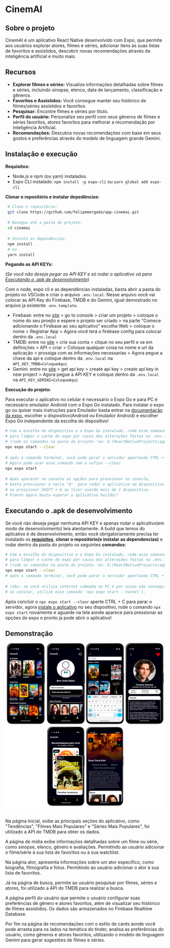 # CinemAI

## Sobre o projeto

CinemAI é um aplicativo React Native desenvolvido com Expo, que permite aos usuários explorar atores, filmes e séries, adicionar itens às suas listas de favoritos e assistidos, descobrir novas recomendações através da inteligência artificial e muito mais.

## Recursos

- **Explorar filmes e séries:** Visualize informações detalhadas sobre filmes e séries, incluindo sinopse, elenco, data de lançamento, classificação e gêneros.
- **Favoritos e Assistidos:** Você consegue manter seu histórico de filmes/séries assistidos e favoritos.
- **Pesquisar:** Encontre filmes e séries por título.
- **Perfil do usuário:** Personalize seu perfil com seus gêneros de filmes e séries favoritos, atores favoritos para melhorar a recomendação por Inteligência Artificial.
- **Recomendações:** Descubra novas recomendações com base em seus gostos e preferências através do modelo de linguagem grande Gemini.

## Instalação e execução

**Requisitos:**

- Node.js e npm (ou yarn) instalados.
- Expo CLI instalado: `npm install -g expo-cli` ou `yarn global add expo-cli`

**Clonar o repositório e instalar depedências:**

```bash
 # Clone o repositório:
 git clone https://github.com/felipemorgado/app-cinemai.git

 # Navegue até a pasta do projeto:
 cd cinemai

 # Instale as dependências:
 npm install
 # ou
 yarn install
```

**Pegando as API KEYs:**

(_Se você não deseja pegar as API KEY e só rodar o aplicativo vá para [Executando o .apk de desenvolvimento](#executando-o-apk-de-desenvolvimento)_)

Com o node, expo cli e as dependências instaladas, basta abrir a pasta do projeto no VSCode e criar o arquivo `.env.local`. Nesse arquivo você vai colocar as API Key do Firebase, TMDB e do Gemini, igual demostrado no arquivo ja existente `.env.template`.

- Firebase: entre no [site](https://firebase.google.com/?hl=pt) > go to console > criar um projeto > coloque o nome do seu proejto e espere o projeto ser criado > na parte "Comece adicionando o Firebase ao seu aplicativo" escolha Web > coloque o nome > Registrar App > Agora você terá o firebase config para colocar dentro da `.env.local`
  ⠀
- TMDB: entre no [site](https://www.themoviedb.org/) > crie sua conta > clique no seu perfil e va em definições > API > criar > Coloque qualquer coisa no nome e url da aplicação > prossiga com as informações necessarias > Agora pegue a chave da api e coloque dentro da `.env.local` na `API_KEY_TMDB=ColoqueAqui`
  ⠀
- Gemini: entre no [site](https://aistudio.google.com/) > get api key > create api key > create api key in new project > Agora pegue a API KEY e coloque dentro da `.env.local` na `API_KEY_GEMINI=ColoqueAqui`

**Execução do projeto:**

Para executar o aplicativo no celular é necessário o Expo Go e para PC é necessário emulador Android com o Expo Go instalado. Para instalar o expo go ou quiser mais instruções para Emulador basta entrar na [documentação da expo](https://docs.expo.dev/get-started/set-up-your-environment/), escolher o dispositivo(Android ou Emulador Android) e escolher Expo Go independente da escolha do dispositivo!

```bash
# Com a escolha do dispositivo e o Expo Go instalado, rode esse comnando,
# para limpar o cache do expo por causa das alterações feitas na .env.local
# (rode os comandos na pasta do projeto 'ex: G:\ReactNativeProjects\app-cinemai')
npx expo start --clear

# após o comando terminar, você pode parar o servidor apertando CTRL + C
# Agora pode usar esse comando sem o sufixo --clear
npx expo start

# Após aparecer no console as opções para pressionar no conosle,
# basta pressionar a tecla "A"  para rodar o aplicativo no dispositivo
# ou pressionar SHIFT + A se tiver usando mais de 1 dispositivo.
# Pronto agora basta esperar o aplicativo buildar!
```

## Executando o .apk de desenvolvimento

Se você não deseja pegar nenhuma API KEY e apenas rodar o aplicativo(em modo de desenvolvimento) leia atentamente.
A build que temos do aplicativo é de desenvolvimento, então você obrigatoriamente precisa ter instalado os **[requisitos](#instalação-e-execução)**, **clonar o repositório(e instalar as dependencias)** e rodar dentro da pasta do projeto os seguintes **comandos**:

```bash
# Com a escolha do dispositivo e o Expo Go instalado, rode esse comnando,
# para limpar o cache do expo por causa das alterações feitas na .env.local
# (rode os comandos na pasta do projeto 'ex: G:\ReactNativeProjects\app-cinemai')
npx expo start --clear
# após o comando terminar, você pode parar o servidor apertando CTRL + C

# (obs: se você utiliza internet cabeada no PC e por acaso não conseguiu rodar o aplicativo
# no celular, utilize esse comando 'npx expo start --tunnel').
```

Após concluir o `npx expo start --clear` aperte CTRL + C para parar o servidor, agora [instale o aplicativo](https://github.com/felipemorgado/app-cinemai/releases/tag/v1.0.0) no seu dispositivo, rode o comando `npx expo start` novamente e aguarde na tela aonde aparece para pressionar as opções do expo e pronto ja pode abrir o aplicativo!

## Demonstração

<div style="display: flex; flex-wrap: wrap;">
  <img src="examples/cinemai.png" alt="Tela Home">
  <img src="examples/cinemai2.png" alt="Tela de pesquisa">
</div>
<br>

Na página inicial, exibe as principais seções do aplicativo, como &quot;Tendências&quot;,
&quot;Filmes Mais Populares&quot; e &quot;Séries Mais Populares&quot;, foi utilizado a API do TMDB para obter os dados.

A página de mídia exibe informações detalhadas sobre um filme ou série, como sinopse, elenco, gênero e avaliações. Permitindo ao usuário adicionar o
filme/série à sua lista de favoritos ou à sua watchlist.

Na página ator, apresenta informações sobre um ator específico, como biografia,
filmografia e fotos. Permitindo ao usuário adicionar o ator à sua lista de favoritos.

Já na página de busca, permite ao usuário pesquisar por filmes, séries e atores, foi utilizado a API do TMDB para realizar a busca.

A página perfil do usuário que permite o usuário configurar suas preferências de
gênero e atores favoritos, além de visualizar seu histórico de filmes assistidos. Os dados
são armazenados no Firebase Realtime Database.

Por fim na página de recomendações com o estilo de cards aonde você pode arrasta para os lados na temática do tinder, analisa as preferências do usuário, como gêneros
e atores favoritos, utilizando o modelo de linguagem Gemini para gerar sugestões de
filmes e séries.
